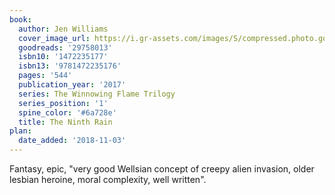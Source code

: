 ```yaml
---
book:
  author: Jen Williams
  cover_image_url: https://i.gr-assets.com/images/S/compressed.photo.goodreads.com/books/1480072047l/29758013._SX98_.jpg
  goodreads: '29758013'
  isbn10: '1472235177'
  isbn13: '9781472235176'
  pages: '544'
  publication_year: '2017'
  series: The Winnowing Flame Trilogy
  series_position: '1'
  spine_color: '#6a728e'
  title: The Ninth Rain
plan:
  date_added: '2018-11-03'
---
```


Fantasy, epic, "very good Wellsian concept of creepy alien invasion, older lesbian heroine, moral complexity, well
written".
